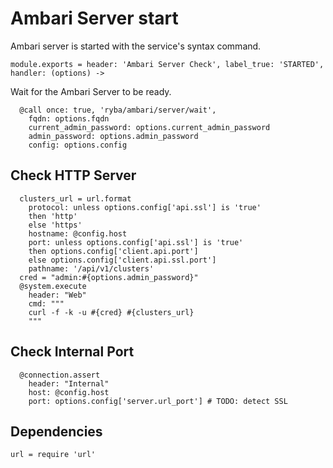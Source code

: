 
# Ambari Server start

Ambari server is started with the service's syntax command.

    module.exports = header: 'Ambari Server Check', label_true: 'STARTED', handler: (options) ->

Wait for the Ambari Server to be ready.

      @call once: true, 'ryba/ambari/server/wait',
        fqdn: options.fqdn
        current_admin_password: options.current_admin_password
        admin_password: options.admin_password
        config: options.config

## Check HTTP Server

      clusters_url = url.format
        protocol: unless options.config['api.ssl'] is 'true'
        then 'http'
        else 'https'
        hostname: @config.host
        port: unless options.config['api.ssl'] is 'true'
        then options.config['client.api.port']
        else options.config['client.api.ssl.port']
        pathname: '/api/v1/clusters'
      cred = "admin:#{options.admin_password}"
      @system.execute
        header: "Web"
        cmd: """
        curl -f -k -u #{cred} #{clusters_url}
        """

## Check Internal Port

      @connection.assert
        header: "Internal"
        host: @config.host
        port: options.config['server.url_port'] # TODO: detect SSL

## Dependencies

    url = require 'url'

